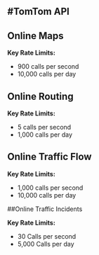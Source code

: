 #TomTom API
---

## Online Maps

**Key Rate Limits:**
- 900 calls per second
- 10,000 calls per day

## Online Routing

**Key Rate Limits:**
- 5	calls per second
- 1,000 calls per day

## Online Traffic Flow

**Key Rate Limits:**
- 1,000	calls per second
- 10,000	calls per day

##Online Traffic Incidents

**Key Rate Limits:**
- 30	Calls per second
- 5,000	Calls per day
